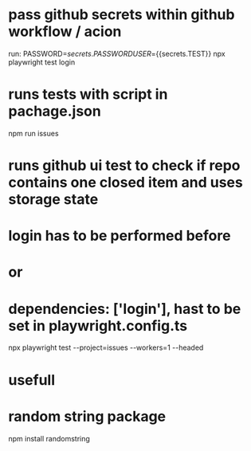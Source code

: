 
# pass github secrets within github workflow / acion
run: PASSWORD=${{secrets.PASSWORD}} USER=${{secrets.TEST}} npx playwright test login 

# runs tests with script in pachage.json
npm run issues 

# runs github ui test to check if repo contains one closed item and uses storage state
# login has to be performed before 
# or
# dependencies: ['login'], hast to be set in playwright.config.ts
npx playwright test --project=issues --workers=1 --headed


# usefull
# random string package
npm install randomstring